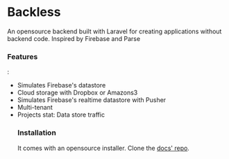 # Backless
An opensource backend built with Laravel for creating applications without backend code. Inspired by Firebase and Parse

<h3>Features</h3>:
<ul>
    <li>Simulates Firebase's datastore</li>
    <li>Cloud storage with Dropbox or Amazons3</li>
<li>Simulates Firebase's realtime datastore with Pusher</li>
    <li>Multi-tenant</li>
    <li>Projects stat: Data store traffic</li>

<h3>Installation</h3>
It comes with an opensource installer. Clone the <a href = "https://github.com/Farouk-Ibrahim/Backless-docs"> docs' repo</a>.

